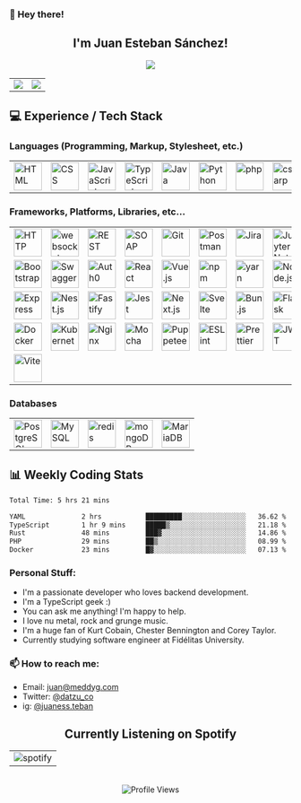 ### 👋 Hey there!

<h2 align="center"> I'm Juan Esteban Sánchez!</h2>
<p align="center">
  <img src="https://github-profile-trophy.vercel.app/?username=datzu712&row=2&column=3&theme=darkhub">
</p>

<table>
  <tr>
    <td valign="top">
        <img src="https://github-readme-stats-fork-liard.vercel.app/api?username=datzu712&theme=radical&show_icons=true&hide_border=false&count_private=true&include_all_commits=true&cache_seconds=1800"></img>
    </td>
    <td valign="top">
        <img src="https://github-readme-streak-stats.herokuapp.com/?user=datzu712&theme=radical&hide_border=false"></img>
    </td>
  </tr>
</table>

## 💻 Experience / Tech Stack

### Languages (Programming, Markup, Stylesheet, etc.)

<table>
	<tr>
		<td><img width="50" src="https://user-images.githubusercontent.com/25181517/192158954-f88b5814-d510-4564-b285-dff7d6400dad.png" alt="HTML" title="HTML"/></td>
		<td><img width="50" src="https://user-images.githubusercontent.com/25181517/183898674-75a4a1b1-f960-4ea9-abcb-637170a00a75.png" alt="CSS" title="CSS"/></td>
		<td><img width="50" src="https://user-images.githubusercontent.com/25181517/117447155-6a868a00-af3d-11eb-9cfe-245df15c9f3f.png" alt="JavaScript" title="JavaScript"/></td>
		<td><img width="50" src="https://user-images.githubusercontent.com/25181517/183890598-19a0ac2d-e88a-4005-a8df-1ee36782fde1.png" alt="TypeScript" title="TypeScript"/></td>
		<td><img width="50" src="https://user-images.githubusercontent.com/25181517/117201156-9a724800-adec-11eb-9a9d-3cd0f67da4bc.png" alt="Java" title="Java"/></td>
		<td><img width="50" src="https://user-images.githubusercontent.com/25181517/183423507-c056a6f9-1ba8-4312-a350-19bcbc5a8697.png" alt="Python" title="Python"/></td>
		<td><img width="50" src="https://user-images.githubusercontent.com/25181517/183570228-6a040b9f-3ddf-47a2-a201-743121dac664.png" alt="php" title="php"/></td>
		<td><img width="50" src="https://static-00.iconduck.com/assets.00/c-sharp-c-icon-1822x2048-wuf3ijab.png" alt="csharp" title="csharp"/></td>
		<td><img width="50" src="https://user-images.githubusercontent.com/25181517/192158606-7c2ef6bd-6e04-47cf-b5bc-da2797cb5bda.png" alt="bash" title="bash"/></td>
	</tr>
</table>

### Frameworks, Platforms, Libraries, etc...

<div>
	<table>
		<tr>
			<td><img width="50" src="https://user-images.githubusercontent.com/25181517/192107854-765620d7-f909-4953-a6da-36e1ef69eea6.png" alt="HTTP" title="HTTP"/></td>
			<td><img width="50" src="https://user-images.githubusercontent.com/25181517/187070862-03888f18-2e63-4332-95fb-3ba4f2708e59.png" alt="websocket" title="websocket"/></td>
			<td><img width="50" src="https://user-images.githubusercontent.com/25181517/192107858-fe19f043-c502-4009-8c47-476fc89718ad.png" alt="REST" title="REST"/></td>
			<td><img width="50" src="https://user-images.githubusercontent.com/25181517/192107860-9a9f0894-0e34-4ab3-964d-6297ee4c00e9.png" alt="SOAP" title="SOAP"/></td>
			<td><img width="50" src="https://user-images.githubusercontent.com/25181517/192108372-f71d70ac-7ae6-4c0d-8395-51d8870c2ef0.png" alt="Git" title="Git"/></td>
			<td><img width="50" src="https://user-images.githubusercontent.com/25181517/192109061-e138ca71-337c-4019-8d42-4792fdaa7128.png" alt="Postman" title="Postman"/></td>
			<td><img width="50" src="https://user-images.githubusercontent.com/25181517/183912952-83784e94-629d-4c34-a961-ae2ae795b662.png" alt="Jira" title="Jira"/></td>
			<td><img width="50" src="https://user-images.githubusercontent.com/25181517/183914128-3fc88b4a-4ac1-40e6-9443-9a30182379b7.png" alt="Jupyter Notebook" title="Jupyter Notebook"/></td>
			<td><img width="50" src="https://newrelic.com/themes/custom/erno/assets/mediakit/new_relic_logo_vertical.png" alt="New Relic" title="New Relic"/></td>
		</tr>
		<tr>
			<td><img width="50" src="https://user-images.githubusercontent.com/25181517/183898054-b3d693d4-dafb-4808-a509-bab54cf5de34.png" alt="Bootstrap" title="Bootstrap"/></td>
			<td><img width="50" src="https://user-images.githubusercontent.com/25181517/186711335-a3729606-5a78-4496-9a36-06efcc74f800.png" alt="Swagger" title="Swagger"/></td>
			<td><img width="50" src="https://cdn.brighttalk.com/ams/california/images/channel/19357/image_840418.png" alt="Auth0" title="Auth0"/></td>
			<td><img width="50" src="https://user-images.githubusercontent.com/25181517/183897015-94a058a6-b86e-4e42-a37f-bf92061753e5.png" alt="React" title="React"/></td>
			<td><img width="50" src="https://user-images.githubusercontent.com/25181517/117448124-a2da9800-af3e-11eb-85d2-bd1b69b65603.png" alt="Vue.js" title="Vue.js"/></td>
			<td><img width="50" src="https://user-images.githubusercontent.com/25181517/121401671-49102800-c959-11eb-9f6f-74d49a5e1774.png" alt="npm" title="npm"/></td>
			<td><img width="50" src="https://user-images.githubusercontent.com/25181517/183049794-a3dfaddd-22ee-4ffe-b0b4-549ccd4879f9.png" alt="yarn" title="yarn"/></td>
			<td><img width="50" src="https://user-images.githubusercontent.com/25181517/183568594-85e280a7-0d7e-4d1a-9028-c8c2209e073c.png" alt="Node.js" title="Node.js"/></td>
			<td><img width="50" src="https://www.svgrepo.com/show/354332/sentry-icon.svg" alt="Sentry" title="Sentry"/></td>
		</tr>
		<tr>
			<td><img width="50" src="https://user-images.githubusercontent.com/25181517/183859966-a3462d8d-1bc7-4880-b353-e2cbed900ed6.png" alt="Express" title="Express"/></td>
			<td><img width="50" src="https://github.com/marwin1991/profile-technology-icons/assets/136815194/519bfaf3-c242-431e-a269-876979f05574" alt="Nest.js" title="Nest.js"/></td>
			<td><img width="50" src="https://user-images.githubusercontent.com/46967826/235814699-7bf7e5ce-19d1-469b-9efe-fe89412349d8.png" alt="Fastify" title="Fastify"/></td>
			<td><img width="50" src="https://user-images.githubusercontent.com/25181517/187955005-f4ca6f1a-e727-497b-b81b-93fb9726268e.png" alt="Jest" title="Jest"/></td>
			<td><img width="50" src="https://github.com/marwin1991/profile-technology-icons/assets/136815194/5f8c622c-c217-4649-b0a9-7e0ee24bd704" alt="Next.js" title="Next.js"/></td>
			<td><img width="50" src="https://github.com/marwin1991/profile-technology-icons/assets/136815194/e56b5093-2f58-40cc-b194-5bdde41077b5" alt="Svelte" title="Svelte"/></td>
			<td><img width="50" src="https://github.com/marwin1991/profile-technology-icons/assets/136815194/7e9599e9-0570-4bb6-b17f-676ed589912f" alt="Bun.js" title="Bun.js"/></td>
			<td><img width="50" src="https://user-images.githubusercontent.com/25181517/183423775-2276e25d-d43d-4e58-890b-edbc88e915f7.png" alt="Flask" title="Flask"/></td>
			<td><img width="50" src="https://cdn.icon-icons.com/icons2/2415/PNG/512/apache_original_wordmark_logo_icon_146643.png" alt="Apache" title="Apache"/></td>
		</tr>
		<tr>
			<td><img width="50" src="https://user-images.githubusercontent.com/25181517/117207330-263ba280-adf4-11eb-9b97-0ac5b40bc3be.png" alt="Docker" title="Docker"/></td>
			<td><img width="50" src="https://user-images.githubusercontent.com/25181517/182534006-037f08b5-8e7b-4e5f-96b6-5d2a5558fa85.png" alt="Kubernetes" title="Kubernetes"/></td>
			<td><img width="50" src="https://user-images.githubusercontent.com/25181517/183345125-9a7cd2e6-6ad6-436f-8490-44c903bef84c.png" alt="Nginx" title="Nginx"/></td>
			<td><img width="50" src="https://user-images.githubusercontent.com/25181517/201476630-f47cfff6-fdee-4ee1-9092-1793b71b1ca3.png" alt="Mocha" title="Mocha"/></td>
			<td><img width="50" src="https://github.com/marwin1991/profile-technology-icons/assets/136815194/ab742751-b55b-43d7-8f49-9a67e293f67c" alt="Puppeteer" title="Puppeteer"/></td>
            		<td><img width="50" src="https://upload.wikimedia.org/wikipedia/commons/thumb/e/e3/ESLint_logo.svg/1200px-ESLint_logo.svg.png" alt="ESLint" title="ESLint"/></td>
            		<td><img width="50" src="https://brandslogos.com/wp-content/uploads/images/large/prettier-logo.png" alt="Prettier" title="Prettier"/></td>
            		<td><img width="50" src=https://seeklogo.com/images/J/jwt-logo-65D86B4640-seeklogo.com.png" alt="JWT" title="JWT"/></td>
			<td><img width="50" src=https://uxwing.com/wp-content/themes/uxwing/download/brands-and-social-media/webpack-icon.png" alt="Webpack" title="Webpack"/></td>
		</tr>
		<tr>
			<td><img width="50" src=https://libreriasjs.com/wp-content/uploads/2022/08/logo_vite-1.png" alt="Vite" title="Vite"/></td>
		</tr>
	</table>
</div>

### Databases

<div>
	<table>
		<tr>
			<td><img width="50" src="https://user-images.githubusercontent.com/25181517/117208740-bfb78400-adf5-11eb-97bb-09072b6bedfc.png" alt="PostgreSQL" title="PostgreSQL"/></code></td>
			<td><img width="50" src="https://user-images.githubusercontent.com/25181517/183896128-ec99105a-ec1a-4d85-b08b-1aa1620b2046.png" alt="MySQL" title="MySQL"/></code></td>
			<td><img width="50" src="https://user-images.githubusercontent.com/25181517/182884894-d3fa6ee0-f2b4-4960-9961-64740f533f2a.png" alt="redis" title="redis"/></code></td>
			<td><img width="50" src="https://user-images.githubusercontent.com/25181517/182884177-d48a8579-2cd0-447a-b9a6-ffc7cb02560e.png" alt="mongoDB" title="mongoDB"/></code></td>
			<td><img width="50" src="https://github.com/marwin1991/profile-technology-icons/assets/136815194/3c698a4f-84e4-4849-a900-476b14311634" alt="MariaDB" title="MariaDB"/></code></td>
		</tr>
	</table>
</div>

## 📊 Weekly Coding Stats

<!--START_SECTION:waka-->

```txt
Total Time: 5 hrs 21 mins

YAML              2 hrs           █████████░░░░░░░░░░░░░░░░   36.62 %
TypeScript        1 hr 9 mins     █████▒░░░░░░░░░░░░░░░░░░░   21.18 %
Rust              48 mins         ███▓░░░░░░░░░░░░░░░░░░░░░   14.86 %
PHP               29 mins         ██▒░░░░░░░░░░░░░░░░░░░░░░   08.99 %
Docker            23 mins         █▓░░░░░░░░░░░░░░░░░░░░░░░   07.13 %
```

<!--END_SECTION:waka-->

### Personal Stuff:

- I'm a passionate developer who loves backend development.
- I'm a TypeScript geek :)
- You can ask me anything! I'm happy to help.
- I love nu metal, rock and grunge music.
- I'm a huge fan of Kurt Cobain, Chester Bennington and Corey Taylor.
- Currently studying software engineer at Fidélitas University.

### 📫 How to reach me:

- Email: juan@meddyg.com
- Twitter: [@datzu_co](https://twitter.com/datzu_co)
- ig: [@juaness.teban](https://www.instagram.com/juaness.teban/)

<div align="center">
    <h2>Currently Listening on Spotify</h2>
    <table>
        <tr>
            <td><img src="https://spotify-github-profile.kittinanx.com/api/view?uid=31b2ceilkinst7dyrt7lyaha65we&cover_image=true&theme=default&show_offline=false&background_color=121212&interchange=false&bar_color=53b14f&bar_color_cover=false" alt="spotify" title="spotify"/></td>
        </tr>
    </table>
    <br>
    <img src="https://komarev.com/ghpvc/?username=datzu712" alt="Profile Views" title="Profile Views"/>
</div>
